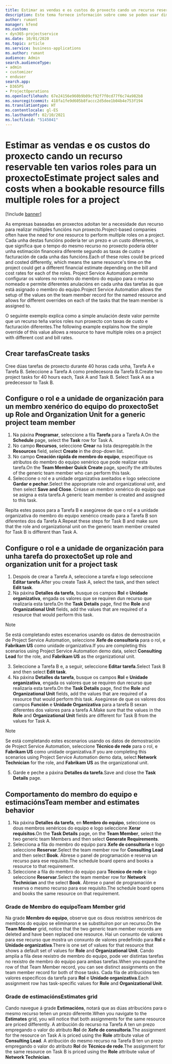 ```yaml
---
title: Estimar as vendas e os custos do proxecto cando un recurso reservable ten varios roles para un proxecto
description: Este tema fornece información sobre como se poden usar dimensións de prezos para soportar prezos e custos dun recurso que cumpra múltiples funcións nun proxecto.
author: rumant
manager: kfend
ms.custom:
- dyn365-projectservice
ms.date: 10/01/2020
ms.topic: article
ms.service: business-applications
ms.author: rumant
audience: Admin
search.audienceType:
- admin
- customizer
- enduser
search.app:
- D365PS
- ProjectOperations
ms.openlocfilehash: 67e24156e960b9b09cf92f7f0cd77f6c74a982b8
ms.sourcegitcommit: 418fa1fe9d605b8faccc2d5dee1b04b4e753f194
ms.translationtype: HT
ms.contentlocale: gl-ES
ms.lasthandoff: 02/10/2021
ms.locfileid: "5145041"
---
```

# <a name="estimate-project-sales-and-costs-when-a-bookable-resource-fills-multiple-roles-for-a-project"></a><span data-ttu-id="fcde7-103">Estimar as vendas e os custos do proxecto cando un recurso reservable ten varios roles para un proxecto</span><span class="sxs-lookup"><span data-stu-id="fcde7-103">Estimate project sales and costs when a bookable resource fills multiple roles for a project</span></span> 

[!include [banner](../includes/psa-now-project-operations.md)]

<span data-ttu-id="fcde7-104">As empresas baseadas en proxectos adoitan ter a necesidade dun recurso para realizar múltiples funcións nun proxecto.</span><span class="sxs-lookup"><span data-stu-id="fcde7-104">Project-based companies often have the need for one resource to perform multiple roles on a project.</span></span> <span data-ttu-id="fcde7-105">Cada unha destas funcións podería ter un prezo e un custo diferentes, o que significa que o tempo do mesmo recurso no proxecto podería obter unha estimación financeira diferente segundo as taxas de custo e facturación de cada unha das funcións.</span><span class="sxs-lookup"><span data-stu-id="fcde7-105">Each of these roles could be priced and costed differently, which means the same resource's time on the project could get a different financial estimate depending on the bill and cost rates for each of the roles.</span></span> <span data-ttu-id="fcde7-106">Project Service Automation permite configurar os valores no rexistro do membro do equipo para o recurso nomeado e permite diferentes anulacións en cada unha das tarefas ás que está asignado o membro do equipo.</span><span class="sxs-lookup"><span data-stu-id="fcde7-106">Project Service Automation allows the setup of the values on the team member record for the named resource and allows for different overrides on each of the tasks that the team member is assigned to.</span></span>

<span data-ttu-id="fcde7-107">O seguinte exemplo explica como a simple anulación deste valor permite que un recurso teña varios roles nun proxecto con taxas de custo e facturación diferentes.</span><span class="sxs-lookup"><span data-stu-id="fcde7-107">The following example  explains how the simple override of this value allows a resource to have multiple roles on a project with different cost and bill rates.</span></span>

## <a name="create-tasks"></a><span data-ttu-id="fcde7-108">Crear tarefas</span><span class="sxs-lookup"><span data-stu-id="fcde7-108">Create tasks</span></span>
<span data-ttu-id="fcde7-109">Cree dúas tarefas de proxecto durante 40 horas cada unha, Tarefa A e Tarefa B. Seleccione a Tarefa A como predecesora da Tarefa B.</span><span class="sxs-lookup"><span data-stu-id="fcde7-109">Create two project tasks for 40 hours each, Task A and Task B. Select Task A as a predecessor to Task B.</span></span>

## <a name="set-up-role-and-organization-unit-for-a-generic-project-team-member"></a><span data-ttu-id="fcde7-110">Configure o rol e a unidade de organización para un membro xenérico do equipo do proxecto</span><span class="sxs-lookup"><span data-stu-id="fcde7-110">Set up Role and Organization Unit for a generic project team member</span></span>

1. <span data-ttu-id="fcde7-111">Na páxina **Programar**, seleccione a fila **Tarefa** para a Tarefa A.</span><span class="sxs-lookup"><span data-stu-id="fcde7-111">On the **Schedule** page, select the **Task** row for Task A.</span></span> 
2. <span data-ttu-id="fcde7-112">No campo **Recursos**, seleccione **Crear** na lista despregable.</span><span class="sxs-lookup"><span data-stu-id="fcde7-112">In the **Resources** field, select **Create** in the drop-down list.</span></span>
3. <span data-ttu-id="fcde7-113">No campo **Creación rápida de membro do equipo**, especifique os atributos do membro do equipo xenérico que pode realizar esta tarefa.</span><span class="sxs-lookup"><span data-stu-id="fcde7-113">On the **Team Member Quick Create** page, specify the attributes of the generic team member who can perform this task.</span></span>
4. <span data-ttu-id="fcde7-114">Seleccione o rol e a unidade organizativa axeitados e logo seleccione **Gardar e pechar**.</span><span class="sxs-lookup"><span data-stu-id="fcde7-114">Select the appropriate role and organizational unit, and then select **Save and Close**.</span></span> <span data-ttu-id="fcde7-115">Créase un membro xenérico do equipo que se asigna a esta tarefa.</span><span class="sxs-lookup"><span data-stu-id="fcde7-115">A generic team member is created and assigned to this task.</span></span> 

<span data-ttu-id="fcde7-116">Repita estes pasos para a Tarefa B e asegúrese de que o rol e a unidade organizativa do membro do equipo xenérico creado para a Tarefa B son diferentes dos da Tarefa A.</span><span class="sxs-lookup"><span data-stu-id="fcde7-116">Repeat these steps for Task B and make sure that the role and organizational unit on the generic team member created for Task B is different than Task A.</span></span> 

## <a name="set-up-role-and-organization-unit-for-a-project-task"></a><span data-ttu-id="fcde7-117">Configure o rol e a unidade de organización para unha tarefa do proxecto</span><span class="sxs-lookup"><span data-stu-id="fcde7-117">Set up role and organization unit for a project task</span></span>

1. <span data-ttu-id="fcde7-118">Despois de crear a Tarefa A, seleccione a tarefa e logo seleccione **Editar tarefa**.</span><span class="sxs-lookup"><span data-stu-id="fcde7-118">After you create Task A, select the task, and then select **Edit task**.</span></span>
2. <span data-ttu-id="fcde7-119">Na páxina **Detalles da tarefa**, busque os campos **Rol** e **Unidade organizativa**, engada os valores que se requiren dun recurso que realizaría esta tarefa.</span><span class="sxs-lookup"><span data-stu-id="fcde7-119">On the **Task Details** page, find the **Role** and **Organizational Unit** fields, add the values that are required of a resource that would perform this task.</span></span> 

  > [!NOTE]
  > <span data-ttu-id="fcde7-120">Se está completando estes escenarios usando os datos de demostración de Project Service Automation, seleccione **Xefe de consultoría** para o rol, e **Fabrikam US** como unidade organizativa.</span><span class="sxs-lookup"><span data-stu-id="fcde7-120">If you are completing this scenarios using Project Service Automation demo data, select **Consulting Lead** for the role, and **Fabrikam US** as the organizational unit.</span></span>

3. <span data-ttu-id="fcde7-121">Seleccione a Tarefa B e, a seguir, seleccione **Editar tarefa**.</span><span class="sxs-lookup"><span data-stu-id="fcde7-121">Select Task B and then select **Edit task**.</span></span>
4. <span data-ttu-id="fcde7-122">Na páxina **Detalles da tarefa**, busque os campos **Rol** e **Unidade organizativa**, engada os valores que se requiren dun recurso que realizaría esta tarefa.</span><span class="sxs-lookup"><span data-stu-id="fcde7-122">On the **Task Details** page, find the **Role** and **Organizational Unit** fields, add the values that are required of a resource that would perform this task.</span></span> <span data-ttu-id="fcde7-123">Asegúrese de que os valores dos campos **Función** e **Unidade Organizativa** para a tarefa B sexan diferentes dos valores para a tarefa A.</span><span class="sxs-lookup"><span data-stu-id="fcde7-123">Make sure that the values in the **Role** and **Organizational Unit** fields are different for Task B from the values for Task A.</span></span> 

  > [!NOTE]
  > <span data-ttu-id="fcde7-124">Se está completando estes escenarios usando os datos de demostración de Project Service Automation, seleccione **Técnico de rede** para o rol, e **Fabrikam US** como unidade organizativa.</span><span class="sxs-lookup"><span data-stu-id="fcde7-124">If you are completing this scenarios using Project Service Automation demo data, select **Network Technician** for the role, and **Fabrikam US** as the organizational unit.</span></span>

5. <span data-ttu-id="fcde7-125">Garde e peche a páxina **Detalles da tarefa**.</span><span class="sxs-lookup"><span data-stu-id="fcde7-125">Save and close the **Task Details** page.</span></span> 

## <a name="team-member-and-estimates-behavior"></a><span data-ttu-id="fcde7-126">Comportamento do membro do equipo e estimacións</span><span class="sxs-lookup"><span data-stu-id="fcde7-126">Team member and estimates behavior</span></span> 

1. <span data-ttu-id="fcde7-127">Na páxina **Detalles da tarefa**, en **Membro do equipo**, seleccione os dous membros xenéricos do equipo e logo seleccione **Xerar requisitos**.</span><span class="sxs-lookup"><span data-stu-id="fcde7-127">On the **Task Details** page, on the **Team Member**, select the two generic team Members and then select **Generate Requirements**.</span></span> 
2. <span data-ttu-id="fcde7-128">Selecciona a fila do membro do equipo para **Xefe de consultoría** e logo seleccione **Reservar**.</span><span class="sxs-lookup"><span data-stu-id="fcde7-128">Select the team member row for **Consulting Lead** and then select **Book**.</span></span> <span data-ttu-id="fcde7-129">Ábrese o panel de programación e reserva un recurso para ese requisito.</span><span class="sxs-lookup"><span data-stu-id="fcde7-129">The schedule board opens and books a resource to that requirement.</span></span>
3. <span data-ttu-id="fcde7-130">Seleccione a fila do membro do equipo para **Técnico de rede** e logo seleccione **Reservar**.</span><span class="sxs-lookup"><span data-stu-id="fcde7-130">Select the team member row for **Network Technician** and the select **Book**.</span></span> <span data-ttu-id="fcde7-131">Ábrese o panel de programación e reserva o mesmo recurso para ese requisito.</span><span class="sxs-lookup"><span data-stu-id="fcde7-131">The schedule board opens and books the same resource on that requirement.</span></span>

### <a name="team-member-grid"></a><span data-ttu-id="fcde7-132">Grade de Membro do equipo</span><span class="sxs-lookup"><span data-stu-id="fcde7-132">Team Member grid</span></span> 
<span data-ttu-id="fcde7-133">Na grade **Membro do equipo**, observe que os dous rexistros xenéricos de membros do equipo se eliminaron e se substituíron por un recurso.</span><span class="sxs-lookup"><span data-stu-id="fcde7-133">On the **Team Member** grid, notice that the two generic team member records are deleted and have been replaced one resource.</span></span> <span data-ttu-id="fcde7-134">Hai un conxunto de valores para ese recurso que mostra un conxunto de valores predefinido para **Rol** e **Unidade organizativa**.</span><span class="sxs-lookup"><span data-stu-id="fcde7-134">There is one set of values for that resource that shows a default set of values for **Role** and **Organizational Unit**.</span></span>
<span data-ttu-id="fcde7-135">Cando amplía a fila dese rexistro de membro do equipo, pode ver distintas tarefas no rexistro de membro do equipo para ambas tarefas.</span><span class="sxs-lookup"><span data-stu-id="fcde7-135">When you expand the row of that Team Member record, you can see distinct assignments on the team member record for both of those tasks.</span></span> <span data-ttu-id="fcde7-136">Cada fila de atribucións ten valores específicos da tarefa para **Rol** e **Unidade organizativa**.</span><span class="sxs-lookup"><span data-stu-id="fcde7-136">Each assignment row has task-specific values for **Role** and **Organizational Unit**.</span></span> 

### <a name="estimates-grid"></a><span data-ttu-id="fcde7-137">Grade de estimacións</span><span class="sxs-lookup"><span data-stu-id="fcde7-137">Estimates grid</span></span> 
<span data-ttu-id="fcde7-138">Cando navegue á grade **Estimacións**, notará que as dúas atribucións para o mesmo recurso teñen un prezo diferente.</span><span class="sxs-lookup"><span data-stu-id="fcde7-138">When you navigate to the **Estimates** grid, you will notice that both assignments for the same resource are priced differently.</span></span>
<span data-ttu-id="fcde7-139">A atribución do recurso na Tarefa A ten un prezo empregando o valor do atributo **Rol** de **Xefe de consultoría**.</span><span class="sxs-lookup"><span data-stu-id="fcde7-139">The assignment for the resource on Task A is priced using the **Role** attribute value of **Consulting Lead**.</span></span> <span data-ttu-id="fcde7-140">A atribución do mesmo recurso na Tarefa B ten un prezo empregando o valor do atributo **Rol** de **Técnico de rede**.</span><span class="sxs-lookup"><span data-stu-id="fcde7-140">The assignment for the same resource on Task B is priced using the **Role** attribute value of **Network Technician**.</span></span>

